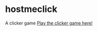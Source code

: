 # hostmeclick
A clicker game
[Play the clicker game here!](thisusernameisavailable.github.io "Clicker Game")
